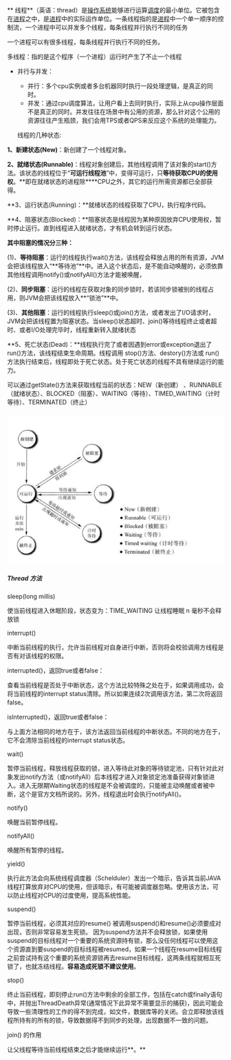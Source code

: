 **	线程**（英语：thread）是[操作系统](https://baike.baidu.com/item/操作系统)能够进行运算[调度](https://baike.baidu.com/item/调度)的最小单位。它被包含在[进程](https://baike.baidu.com/item/进程)之中，是[进程](https://baike.baidu.com/item/进程)中的实际运作单位。一条线程指的是[进程](https://baike.baidu.com/item/进程)中一个单一顺序的控制流，一个进程中可以并发多个线程，每条线程并行执行不同的任务

一个进程可以有很多线程，每条线程并行执行不同的任务。

多线程：指的是这个程序（一个进程）运行时产生了不止一个线程

* 并行与并发：

  * 并行：多个cpu实例或者多台机器同时执行一段处理逻辑，是真正的同时。
  * 并发：通过cpu调度算法，让用户看上去同时执行，实际上从cpu操作层面不是真正的同时。并发往往在场景中有公用的资源，那么针对这个公用的资源往往产生瓶颈，我们会用TPS或者QPS来反应这个系统的处理能力。

  线程的几种状态:

**1、新建状态\(New\)**：新创建了一个线程对象。

**2、就绪状态\(Runnable\)**：线程对象创建后，其他线程调用了该对象的start\(\)方法。该状态的线程位于“**可运行线程池**”中，变得可运行，只**等待获取CPU的使用权**。**即在就绪状态的进程除\*\***CPU之外，其它的运行所需资源都已全部获得。

**3、运行状态\(Running\)：**就绪状态的线程获取了CPU，执行程序代码。

**4、阻塞状态\(Blocked\)：**阻塞状态是线程因为某种原因放弃CPU使用权，暂时停止运行。直到线程进入就绪状态，才有机会转到运行状态。

**其中阻塞的情况分三种：**

\(1\)、**等待阻塞**：运行的线程执行wait\(\)方法，该线程会释放占用的所有资源，JVM会把该线程放入“**等待池”**中。进入这个状态后，是不能自动唤醒的，必须依靠其他线程调用notify\(\)或notifyAll\(\)方法才能被唤醒，

\(2\)、**同步阻塞**：运行的线程在获取对象的同步锁时，若该同步锁被别的线程占用，则JVM会把该线程放入**“锁池”**中。

\(3\)、**其他阻塞**：运行的线程执行sleep\(\)或join\(\)方法，或者发出了I/O请求时，JVM会把该线程置为阻塞状态。当sleep\(\)状态超时、join\(\)等待线程终止或者超时、或者I/O处理完毕时，线程重新转入就绪状态

**5、死亡状态\(Dead\)：**线程执行完了或者因遇到error或exception退出了run\(\)方法，该线程结束生命周期。线程调用 stop\(\)方法、destory\(\)方法或 run\(\)方法执行结束后，线程即处于死亡状态。处于死亡状态的线程不具有继续运行的能力。

可以通过getState\(\)方法来获取线程当前的状态：NEW（新创建） 、RUNNABLE（就绪状态）、BLOCKED（阻塞）、WAITING（等待）、TIMED\_WAITING（计时等待）、TERMINATED（终止）

##### ![](/assets/thread1.png)

##### 

##### Thread 方法

sleep\(long millis\)

使当前线程进入休眠阶段，状态变为：TIME\_WAITING 让线程睡眠 n 毫秒不会释放锁

interrupt\(\)

中断当前线程的执行，允许当前线程对自身进行中断，否则将会校验调用方线程是否有对该线程的权限。

interrupted\(\)，返回true或者false：

查看当前线程是否处于中断状态，这个方法比较特殊之处在于，如果调用成功，会将当前线程的interrupt status清除。所以如果连续2次调用该方法，第二次将返回false。

isInterrupted\(\)，返回true或者false：

与上面方法相同的地方在于，该方法返回当前线程的中断状态。不同的地方在于，它不会清除当前线程的interrupt status状态。

wait\(\)

暂停当前线程，释放线程获取的锁，进入等待此对象的等待锁定池，只有针对此对象发出notify方法（或notifyAll）后本线程才进入对象锁定池准备获得对象锁进入。进入无限期Waiting状态的线程是不会被调度的，只能被主动唤醒或者被中断，这个是官方文档所说的。另外，线程退出时会执行notifyAll()。

notify\(\)

唤醒当前暂停线程。

notifyAll\(\)

唤醒所有暂停的线程。

yield\(\)

执行此方法会向系统线程调度器（Schelduler）发出一个暗示，告诉其当前JAVA线程打算放弃对CPU的使用，但该暗示，有可能被调度器忽略。使用该方法，可以防止线程对CPU的过度使用，提高系统性能。

suspend()

暂停当前线程，必须其对应的resume() 被调用suspend()和resume()必须要成对出现，否则非常容易发生死锁。
因为suspend方法并不会释放锁，如果使用suspend的目标线程对一个重要的系统资源持有锁，那么没任何线程可以使用这个资源直到要suspend的目标线程被resumed，如果一个线程在resume目标线程之前尝试持有这个重要的系统资源锁再去resume目标线程，这两条线程就相互死锁了，也就冻结线程。**容易造成死锁不建议使用**。

stop()

终止当前线程，即刻停止run()方法中剩余的全部工作，包括在catch或finally语句中，并抛出ThreadDeath异常(通常情况下此异常不需要显示的捕获)，因此可能会导致一些清理性的工作的得不到完成，如文件，数据库等的关闭。会立即释放该线程所持有的所有的锁，导致数据得不到同步的处理，出现数据不一致的问题。

join() 的作用

让父线程等待当前线程结束之后才能继续运行**。**

